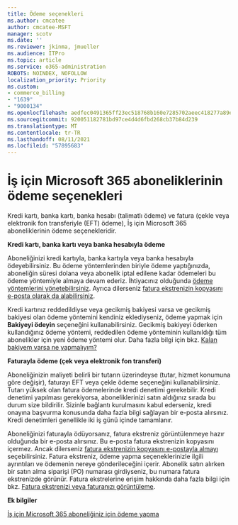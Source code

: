 ```yaml
---
title: Ödeme seçenekleri
ms.author: cmcatee
author: cmcatee-MSFT
manager: scotv
ms.date: ''
ms.reviewer: jkinma, jmueller
ms.audience: ITPro
ms.topic: article
ms.service: o365-administration
ROBOTS: NOINDEX, NOFOLLOW
localization_priority: Priority
ms.custom:
- commerce_billing
- "1639"
- "9000134"
ms.openlocfilehash: aedfec0491365ff23ec518768b160e7285702aeec418277a89e8079fb2ac6896
ms.sourcegitcommit: 920051182781bd97ce4d4d6fbd268cb37b84d239
ms.translationtype: MT
ms.contentlocale: tr-TR
ms.lasthandoff: 08/11/2021
ms.locfileid: "57895683"
---
```

# <a name="payment-options-for-microsoft-365-for-business-subscriptions"></a>İş için Microsoft 365 aboneliklerinin ödeme seçenekleri
  
Kredi kartı, banka kartı, banka hesabı (talimatlı ödeme) ve fatura (çekle veya elektronik fon transferiyle (EFT) ödeme), İş için Microsoft 365 aboneliklerinin ödeme seçenekleridir.
  
**Kredi kartı, banka kartı veya banka hesabıyla ödeme**
  
Aboneliğinizi kredi kartıyla, banka kartıyla veya banka hesabıyla ödeyebilirsiniz. Bu ödeme yöntemlerinden biriyle ödeme yaptığınızda, aboneliğin süresi dolana veya abonelik iptal edilene kadar ödemeleri bu ödeme yöntemiyle almaya devam ederiz. İhtiyacınız olduğunda [ödeme yöntemlerini yönetebilirsiniz](https://docs.microsoft.com/microsoft-365/commerce/billing-and-payments/manage-payment-methods). Ayrıca dilerseniz [fatura ekstrenizin kopyasını e-posta olarak da alabilirsiniz](https://docs.microsoft.com/microsoft-365/commerce/billing-and-payments/view-your-bill-or-invoice#receive-a-copy-of-your-billing-statement-in-email).

Kredi kartınız reddedildiyse veya gecikmiş bakiyesi varsa ve gecikmiş bakiyesi olan ödeme yöntemini kendiniz eklediyseniz, ödeme yapmak için **Bakiyeyi ödeyin** seçeneğini kullanabilirsiniz. Gecikmiş bakiyeyi öderken kullandığınız ödeme yöntemi, reddedilen ödeme yönteminin kullanıldığı tüm abonelikler için yeni ödeme yöntemi olur. Daha fazla bilgi için bkz. [Kalan bakiyem varsa ne yapmalıyım?](https://docs.microsoft.com/microsoft-365/commerce/billing-and-payments/pay-for-your-subscription#what-if-i-have-an-outstanding-balance)

**Faturayla ödeme (çek veya elektronik fon transferi)**
  
Aboneliğinizin maliyeti belirli bir tutarın üzerindeyse (tutar, hizmet konumuna göre değişir), faturayı EFT veya çekle ödeme seçeneğini kullanabilirsiniz. Tutarı yüksek olan fatura ödemelerinde kredi denetimi gerekebilir. Kredi denetimi yapılması gerekiyorsa, aboneliklerinizi satın aldığınız sırada bu durum size bildirilir. Sizinle bağlantı kurulmasını kabul ederseniz, kredi onayına başvurma konusunda daha fazla bilgi sağlayan bir e-posta alırsınız. Kredi denetimleri genellikle iki iş günü içinde tamamlanır.

Aboneliğinizi faturayla ödüyorsanız, fatura ekstreniz görüntülenmeye hazır olduğunda bir e-posta alırsınız. Bu e-posta fatura ekstrenizin kopyasını içermez. Ancak dilerseniz [fatura ekstrenizin kopyasını e-postayla almayı](https://docs.microsoft.com/microsoft-365/commerce/billing-and-payments/view-your-bill-or-invoice#receive-a-copy-of-your-billing-statement-in-email) seçebilirsiniz. Fatura ekstreniz, ödeme yapma seçeneklerinizle ilgili ayrıntıları ve ödemenin nereye gönderileceğini içerir. Abonelik satın alırken bir satın alma siparişi (PO) numarası girdiyseniz, bu numara fatura ekstrenizde görünür. Fatura ekstrelerine erişim hakkında daha fazla bilgi için bkz. [Fatura ekstrenizi veya faturanızı görüntüleme](https://docs.microsoft.com/microsoft-365/commerce/billing-and-payments/view-your-bill-or-invoice).
  
**Ek bilgiler**
  
[İş için Microsoft 365 aboneliğiniz için ödeme yapma](https://docs.microsoft.com/microsoft-365/commerce/billing-and-payments/pay-for-your-subscription)